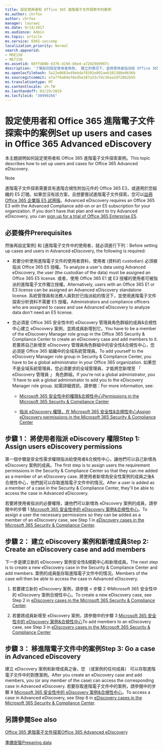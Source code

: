 ```yaml
---
title: 設定使用者和 Office 365 進階電子文件探索中的案例
ms.author: chrfox
author: chrfox
manager: laurawi
ms.date: 9/14/2017
ms.audience: Admin
ms.topic: article
ms.service: O365-seccomp
localization_priority: Normal
search.appverid:
- MOE150
- MET150
ms.assetid: 60ffd80b-4376-419d-b6e4-a72029b9907c
description: '了解如何設定使用者角色、 建立的情況下，並將使用者指派給 Office 365 進階電子文件探索中的案例。  '
ms.openlocfilehash: 5a22e0683e49ebdaf8391e092aeb101386e0636b
ms.sourcegitcommit: e7a776a04ef6ed5e287a33cfdc36aa2d72862b55
ms.translationtype: MT
ms.contentlocale: zh-TW
ms.lasthandoff: 03/29/2019
ms.locfileid: "30999266"
---
```

# <a name="set-up-users-and-cases-in-office-365-advanced-ediscovery"></a><span data-ttu-id="9248c-103">設定使用者和 Office 365 進階電子文件探索中的案例</span><span class="sxs-lookup"><span data-stu-id="9248c-103">Set up users and cases in Office 365 Advanced eDiscovery</span></span>

<span data-ttu-id="9248c-104">本主題說明如何設定使用者和 Office 365 進階電子文件探索案例。</span><span class="sxs-lookup"><span data-stu-id="9248c-104">This topic describes how to set up users and cases for Office 365 Advanced eDiscovery.</span></span>
  
> [!NOTE]
> <span data-ttu-id="9248c-p101">進階電子文件探索需要具有進階合規性附加元件的 Office 365 E3，或適用於您組織的 E5 訂閱。如果您沒有該方案，且想要嘗試進階電子文件探索，您可以[註冊 Office 365 企業版 E5 試用版](https://go.microsoft.com/fwlink/p/?LinkID=698279)。</span><span class="sxs-lookup"><span data-stu-id="9248c-p101">Advanced eDiscovery requires an Office 365 E3 with the Advanced Compliance add-on or an E5 subscription for your organization. If you don't have that plan and want to try Advanced eDiscovery, you can [sign up for a trial of Office 365 Enterprise E5](https://go.microsoft.com/fwlink/p/?LinkID=698279).</span></span> 
  
## <a name="prerequisites"></a><span data-ttu-id="9248c-107">必要條件</span><span class="sxs-lookup"><span data-stu-id="9248c-107">Prerequisites</span></span>

<span data-ttu-id="9248c-108">然後再設定案例] 和 [進階電子文件中的使用者，就必須進行下列：</span><span class="sxs-lookup"><span data-stu-id="9248c-108">Before setting up cases and users in Advanced eDiscovery, the following is required:</span></span>
  
- <span data-ttu-id="9248c-109">若要分析使用進階電子文件的使用者資料，使用者 (資料的 custodian) 必須被指派 Office 365 E5 授權。</span><span class="sxs-lookup"><span data-stu-id="9248c-109">To analyze a user's data using Advanced eDiscovery, the user (the custodian of the data) must be assigned an Office 365 E5 license.</span></span> <span data-ttu-id="9248c-110">或者，使用 Office 365 E1 或 E3 授權的使用者可被指派的進階電子文件獨立授權。</span><span class="sxs-lookup"><span data-stu-id="9248c-110">Alternatively, users with an Office 365 E1 or E3 license can be assigned an Advanced eDiscovery standalone license.</span></span> <span data-ttu-id="9248c-111">系統管理員和法務人員對於已指派給的情況下，並使用進階電子文件探索分析資料不需要 E5 授權。</span><span class="sxs-lookup"><span data-stu-id="9248c-111">Administrators and compliance officers who are assigned to cases and use Advanced eDiscovery to analyze data don't need an E5 license.</span></span> 
    
- <span data-ttu-id="9248c-112">您必須是 Office 365 安全性中的 eDiscovery 管理員角色群組的成員&amp;合規性中心建立 eDiscovery 案例，並將成員新增到它。</span><span class="sxs-lookup"><span data-stu-id="9248c-112">You have to be a member of the eDiscovery Manager role group in the Office 365 Security &amp; Compliance Center to create an eDiscovery case and add members to it.</span></span> <span data-ttu-id="9248c-113">若要將自己新增至 eDiscovery 管理員角色群組中的安全性&amp;合規性中心，您必須是 Office 365 組織中的全域系統管理員。</span><span class="sxs-lookup"><span data-stu-id="9248c-113">To add yourself to the eDiscovery Manager role group in Security &amp; Compliance Center, you have to be a global administrator in your Office 365 organization.</span></span> <span data-ttu-id="9248c-114">如果您不是全域系統管理員，您必須要求的全域管理員，才能將您新增至 「 eDiscovery 管理員 」 角色群組。</span><span class="sxs-lookup"><span data-stu-id="9248c-114">If you're not a global administrator, you 'll have to ask a global administrator to add you to the eDiscovery Manager role group.</span></span> <span data-ttu-id="9248c-115">如需詳細資訊，請參閱：</span><span class="sxs-lookup"><span data-stu-id="9248c-115">For more information, see:</span></span>
    
  - [<span data-ttu-id="9248c-116">Microsoft 365 安全性中的權限&amp;合規性中心</span><span class="sxs-lookup"><span data-stu-id="9248c-116">Permissions in the Microsoft 365 Security &amp; Compliance Center</span></span>](permissions-in-the-security-and-compliance-center.md)
    
  - [<span data-ttu-id="9248c-117">指派 eDiscovery 權限，在 Microsoft 365 安全性&amp;合規性中心</span><span class="sxs-lookup"><span data-stu-id="9248c-117">Assign eDiscovery permissions in the Microsoft‍ 365 Security &amp; Compliance Center</span></span>](assign-ediscovery-permissions.md)
    
## <a name="step-1-assign-users-ediscovery-permissions"></a><span data-ttu-id="9248c-118">步驟 1： 將使用者指派 eDiscovery 權限</span><span class="sxs-lookup"><span data-stu-id="9248c-118">Step 1: Assign users eDiscovery permissions</span></span>

<span data-ttu-id="9248c-119">第一個步驟是安全性需求權限指派給使用者&amp;合規性中心，讓他們可以自己新增為 eDiscovery 案例的成員。</span><span class="sxs-lookup"><span data-stu-id="9248c-119">The first step is to assign users the requirement permissions in the Security &amp; Compliance Center so that they can me added as a member of an eDiscovery case.</span></span> <span data-ttu-id="9248c-120">將使用者新增為安全性案例的成員之後&amp;合規性中心，他們就可以存取進階電子文件中的情況。</span><span class="sxs-lookup"><span data-stu-id="9248c-120">After a user is added as a member of a case in the Security &amp; Compliance Center, they'll be able to access the case in Advanced eDiscovery.</span></span>
  
<span data-ttu-id="9248c-121">若要將使用者指派的必要權限，讓他們可以新增為 eDiscovery 案例的成員，請參閱中的步驟 1 [Microsoft 365 安全性中的 eDiscovery 案例&amp;合規性中心](ediscovery-cases.md#step-1-assign-ediscovery-permissions-to-potential-case-members)。</span><span class="sxs-lookup"><span data-stu-id="9248c-121">To assign a user the necessary permissions so they can be added as a member of an eDiscovery case, see Step 1 in [eDiscovery cases in the Microsoft 365 Security &amp; Compliance Center](ediscovery-cases.md#step-1-assign-ediscovery-permissions-to-potential-case-members).</span></span>
  
## <a name="step-2-create-an-ediscovery-case-and-add-members"></a><span data-ttu-id="9248c-122">步驟 2： 建立 eDiscovery 案例和新增成員</span><span class="sxs-lookup"><span data-stu-id="9248c-122">Step 2: Create an eDiscovery case and add members</span></span>

<span data-ttu-id="9248c-123">下一步是建立新的 eDiscovery 案例安全性&amp;規範中心和新增成員。</span><span class="sxs-lookup"><span data-stu-id="9248c-123">The next step is to create a new eDiscovery case in the Security &amp; Compliance Center and add members.</span></span> <span data-ttu-id="9248c-124">案例的成員能存取進階電子文件中的情況。</span><span class="sxs-lookup"><span data-stu-id="9248c-124">Members of the case will then be able to access the case in Advanced eDiscovery.</span></span>
  
1. <span data-ttu-id="9248c-125">若要建立新的 eDiscovery 案例，請參閱 < 步驟 2 中<b0>Microsoft 365 安全性中的 eDiscovery 案例<b1></b1>合規性中心</b0>。</span><span class="sxs-lookup"><span data-stu-id="9248c-125">To create a new eDiscovery case, see Step 2 in [eDiscovery cases in the Microsoft 365 Security &amp; Compliance Center](ediscovery-cases.md#step-2-create-a-new-case).</span></span>
    
2. <span data-ttu-id="9248c-126">若要將成員新增至 eDiscovery 案例，請參閱中的步驟 3 [Microsoft 365 安全性中的 eDiscovery 案例&amp;合規性中心](ediscovery-cases.md#step-3-add-members-to-a-case)</span><span class="sxs-lookup"><span data-stu-id="9248c-126">To add members to an eDiscovery case, see Step 3 in [eDiscovery cases in the Microsoft 365 Security &amp; Compliance Center](ediscovery-cases.md#step-3-add-members-to-a-case)</span></span>
    
## <a name="step-3-go-a-case-in-advanced-ediscovery"></a><span data-ttu-id="9248c-127">步驟 3： 移進階電子文件中的案例</span><span class="sxs-lookup"><span data-stu-id="9248c-127">Step 3: Go a case in Advanced eDiscovery</span></span>

<span data-ttu-id="9248c-128">建立 eDiscovery 案例和新增成員之後，您 （或案例的任何成員） 可以存取進階電子文件中的對應案例。</span><span class="sxs-lookup"><span data-stu-id="9248c-128">After you create an eDiscovery case and add members, you (or any member of the case) can access the corresponding case in Advanced eDiscovery.</span></span> <span data-ttu-id="9248c-129">若要存取進階電子文件中的案例，請參閱中的步驟 8 [Microsoft 365 安全性中的 eDiscovery 案例&amp;合規性中心](ediscovery-cases.md#step-8-go-to-the-case-in-advanced-ediscovery)。</span><span class="sxs-lookup"><span data-stu-id="9248c-129">To access a case in Advanced eDiscovery, see Step 8 in [eDiscovery cases in the Microsoft 365 Security &amp; Compliance Center](ediscovery-cases.md#step-8-go-to-the-case-in-advanced-ediscovery).</span></span>
  
## <a name="see-also"></a><span data-ttu-id="9248c-130">另請參閱</span><span class="sxs-lookup"><span data-stu-id="9248c-130">See also</span></span>

[<span data-ttu-id="9248c-131">Office 365 進階電子文件探索</span><span class="sxs-lookup"><span data-stu-id="9248c-131">Office 365 Advanced eDiscovery</span></span>](office-365-advanced-ediscovery.md)
  
[<span data-ttu-id="9248c-132">準備安裝</span><span class="sxs-lookup"><span data-stu-id="9248c-132">Preparing data</span></span>](prepare-data-for-advanced-ediscovery.md)
 
